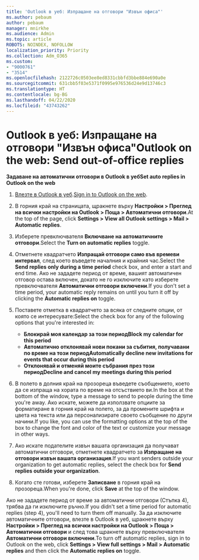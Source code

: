 ```yaml
---
title: 'Outlook в уеб: Изпращане на отговори "Извън офиса"'
ms.author: pebaum
author: pebaum
manager: mnirkhe
ms.audience: Admin
ms.topic: article
ROBOTS: NOINDEX, NOFOLLOW
localization_priority: Priority
ms.collection: Adm_O365
ms.custom:
- "9000761"
- "3514"
ms.openlocfilehash: 2122726c0503ee8ed8331cbbfd3bbe884e690a0e
ms.sourcegitcommit: 631cbb5f03e5371f0995e976536d24e9d13746c3
ms.translationtype: HT
ms.contentlocale: bg-BG
ms.lasthandoff: 04/22/2020
ms.locfileid: "43743262"
---
```

# <a name="outlook-on-the-web-send-out-of-office-replies"></a><span data-ttu-id="d801a-102">Outlook в уеб: Изпращане на отговори "Извън офиса"</span><span class="sxs-lookup"><span data-stu-id="d801a-102">Outlook on the web: Send out-of-office replies</span></span>

<span data-ttu-id="d801a-103">**Задаване на автоматични отговори в Outlook в уеб**</span><span class="sxs-lookup"><span data-stu-id="d801a-103">**Set auto replies in Outlook on the web**</span></span>

1. <span data-ttu-id="d801a-104">[Влезте в Outlook в уеб](https://support.office.com/article/how-to-sign-in-to-outlook-on-the-web-763fab4d-0138-4814-b450-37fc286bcb79).</span><span class="sxs-lookup"><span data-stu-id="d801a-104">[Sign in to Outlook on the web](https://support.office.com/article/how-to-sign-in-to-outlook-on-the-web-763fab4d-0138-4814-b450-37fc286bcb79).</span></span>

2. <span data-ttu-id="d801a-105">В горния край на страницата, щракнете върху **Настройки > Преглед на всички настройки на Outlook > Поща > Автоматични отговори**.</span><span class="sxs-lookup"><span data-stu-id="d801a-105">At the top of the page, click **Settings > View all Outlook settings > Mail > Automatic replies**.</span></span>

3. <span data-ttu-id="d801a-106">Изберете превключвателя **Включване на автоматичните отговори**.</span><span class="sxs-lookup"><span data-stu-id="d801a-106">Select the **Turn on automatic replies** toggle.</span></span>

4. <span data-ttu-id="d801a-107">Отметнете квадратчето **Изпращай отговори само във времеви интервал**, след което въведете началния и крайния час.</span><span class="sxs-lookup"><span data-stu-id="d801a-107">Select the **Send replies only during a time period** check box, and enter a start and end time.</span></span> <span data-ttu-id="d801a-108">Ако не зададете период от време, вашият автоматичен отговор остава включен, докато не го изключите като изберете превключвателя **Автоматични отговори включени**.</span><span class="sxs-lookup"><span data-stu-id="d801a-108">If you don't set a time period, your automatic reply remains on until you turn it off by clicking the **Automatic replies on** toggle.</span></span>

5. <span data-ttu-id="d801a-109">Поставете отметка в квадратчето за всяка от следните опции, от която се интересувате:</span><span class="sxs-lookup"><span data-stu-id="d801a-109">Select the check box for any of the following options that you're interested in:</span></span>
    - <span data-ttu-id="d801a-110">**Блокирай моя календар за този период**</span><span class="sxs-lookup"><span data-stu-id="d801a-110">**Block my calendar for this period**</span></span>
    - <span data-ttu-id="d801a-111">**Автоматично отклонявай нови покани за събития, получавани по време на този период**</span><span class="sxs-lookup"><span data-stu-id="d801a-111">**Automatically decline new invitations for events that occur during this period**</span></span>
    - <span data-ttu-id="d801a-112">**Отклонявай и отменяй моите събрания през този период**</span><span class="sxs-lookup"><span data-stu-id="d801a-112">**Decline and cancel my meetings during this period**</span></span>

6. <span data-ttu-id="d801a-113">В полето в долния край на прозореца въведете съобщението, което да се изпраща на хората по време на отсъствието ви.</span><span class="sxs-lookup"><span data-stu-id="d801a-113">In the box at the bottom of the window, type a message to send to people during the time you're away.</span></span> <span data-ttu-id="d801a-114">Ако искате, можете да използвате опциите за форматиране в горния край на полето, за да промените шрифта и цвета на текста или да персонализирате своето съобщение по други начини.</span><span class="sxs-lookup"><span data-stu-id="d801a-114">If you like, you can use the formatting options at the top of the box to change the font and color of the text or customize your message in other ways.</span></span>

7. <span data-ttu-id="d801a-115">Ако искате подателите извън вашата организация да получават автоматични отговори, отметнете квадратчето за **Изпращане на отговори извън вашата организация**.</span><span class="sxs-lookup"><span data-stu-id="d801a-115">If you want senders outside your organization to get automatic replies, select the check box for **Send replies outside your organization**.</span></span>

8. <span data-ttu-id="d801a-116">Когато сте готови, изберете **Записване** в горния край на прозореца.</span><span class="sxs-lookup"><span data-stu-id="d801a-116">When you're done, click **Save** at the top of the window.</span></span>

<span data-ttu-id="d801a-117">Ако не зададете период от време за автоматични отговори (Стъпка 4), трябва да ги изключите ръчно.</span><span class="sxs-lookup"><span data-stu-id="d801a-117">If you didn't set a time period for automatic replies (step 4), you'll need to turn them off manually.</span></span> <span data-ttu-id="d801a-118">За да изключите автоматичните отговори, влезте в Outlook в уеб, щракнете върху **Настройки > Преглед на всички настройки на Outlook > Поща > Автоматични отговори** и след това щракнете върху превключвателя **Автоматични отговори включени**.</span><span class="sxs-lookup"><span data-stu-id="d801a-118">To turn off automatic replies, sign in to Outlook on the web, click **Settings > View full settings > Mail > Automatic replies** and then click the **Automatic replies on** toggle.</span></span>
